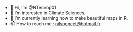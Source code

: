 - 👋 Hi, I’m @NTecnop01
- 👀 I’m interested in Climate Sciences.
- 🌱 I’m currently learning how to make beautiful maps in R.
- 📫 How to reach me :  nilsponcet@hotmail.fr

<!---
NTecnop01/NTecnop01 is a ✨ special ✨ repository because its `README.md` (this file) appears on your GitHub profile.
You can click the Preview link to take a look at your changes.
--->
